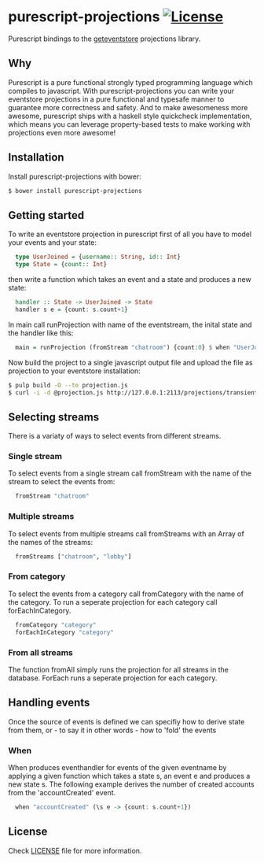 purescript-projections [![License](http://img.shields.io/hexpm/l/Rendezvous.svg?style=flat)](https://github.com/timdeputter/purescript-projections/blob/master/LICENSE)
==========

Purescript bindings to the [geteventstore](http://geteventstore.com) projections library.

## Why
Purescript is a pure functional strongly typed programming language which compiles to javascript. 
With purescript-projections you can write your eventstore projections in a pure functional and typesafe
manner to guarantee more correctness and safety. And to make awesomeness more awesome, purescript ships
with a haskell style quickcheck implementation, which means you can leverage property-based tests to
make working with projections even more awesome!

## Installation
Install purescript-projections with bower:

```sh
$ bower install purescript-projections
```

## Getting started

To write an eventstore projection in purescript first of all you have to model your events and your state:
```purescript
  type UserJoined = {username:: String, id:: Int}
  type State = {count:: Int}
```
then write a function which takes an event and a state and produces a new state:
```purescript
  handler :: State -> UserJoined -> State
  handler s e = {count: s.count+1}
```
In main call runProjection with name of the eventstream, the inital state and the handler like this:
```purescript
  main = runProjection (fromStream "chatroom") {count:0} $ when "UserJoined" handler 
```

Now build the project to a single javascript output file and upload the file as projection
to your eventstore installation:

```sh
$ pulp build -O --to projection.js
$ curl -i -d @projection.js http://127.0.0.1:2113/projections/transient?enabled=yes -u admin:changeit -H "Content-Type: application/json"
```

## Selecting streams

There is a variaty of ways to select events from different streams.

### Single stream
To select events from a single stream call fromStream with the name of the stream to select the events from:
```purescript
  fromStream "chatroom"
```

### Multiple streams
To select events from multiple streams call fromStreams with an Array of the names of the streams:
```purescript
  fromStreams ["chatroom", "lobby"]
```

### From category
To select the events from a category call fromCategory with the name of the category. 
To run a seperate projection for each category call forEachInCategory.
```purescript
  fromCategory "category"
  forEachInCategory "category"
```

### From all streams
The function fromAll simply runs the projection for all streams in the database.
ForEach runs a seperate projection for each category.

## Handling events
Once the source of events is defined we can specifiy how to derive state from them, or - to say it in other words - 
how to 'fold' the events

### When
When produces eventhandler for events of the given eventname by applying a given function which takes a state s, an event e and produces a new state s. The following example derives the number of created accounts from the 'accountCreated' event.
```purescript
  when "accountCreated" (\s e -> {count: s.count+1})
```

## License

Check [LICENSE](LICENSE) file for more information.
